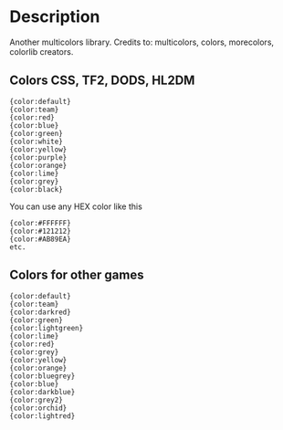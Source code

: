 # Description
Another multicolors library.
Credits to: multicolors, colors, morecolors, colorlib creators.

## Colors CSS, TF2, DODS, HL2DM
```
{color:default}
{color:team}
{color:red}
{color:blue}
{color:green}
{color:white}
{color:yellow}
{color:purple}
{color:orange}
{color:lime}
{color:grey}
{color:black}
```

You can use any HEX color like this
```
{color:#FFFFFF}
{color:#121212}
{color:#AB89EA}
etc.
```

## Colors for other games
```
{color:default}
{color:team}
{color:darkred}
{color:green}
{color:lightgreen}
{color:lime}
{color:red}
{color:grey}
{color:yellow}
{color:orange}
{color:bluegrey}
{color:blue}
{color:darkblue}
{color:grey2}
{color:orchid}
{color:lightred}
```

